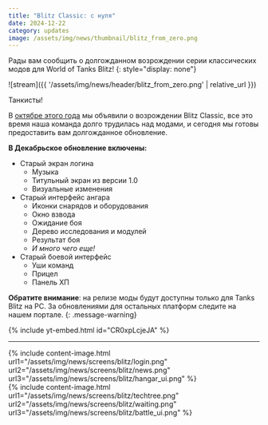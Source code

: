 ```yaml
---
title: "Blitz Classic: с нуля"
date: 2024-12-22
category: updates
image: /assets/img/news/thumbnail/blitz_from_zero.png
---
```


Рады вам сообщить о долгожданном возрождении серии классических модов для World of Tanks Blitz!
{: style="display: none"}

![stream]({{ '/assets/img/news/header/blitz_from_zero.png' | relative_url }})

Танкисты!

В [октябре этого года](https://www.youtube.com/watch?v=OMU3C5f6hQ8) мы объявили о возрождении Blitz Classic, все это время наша команда долго трудилась над модами, и сегодня мы готовы предоставить вам долгожданное обновление.

**В Декабрьское обновление включены:**
- Старый экран логина
    - Музыка
    - Титульный экран из версии 1.0
    - Визуальные изменения
- Cтарый интерфейс ангара
    - Иконки снарядов и оборудования
    - Окно взвода
    - Ожидание боя
    - Дерево исследования и модулей
    - Результат боя
    - *И много чего еще!*
- Старый боевой интерфейс
    - Уши команд
    - Прицел
    - Панель ХП

**Обратите внимание**: на релизе моды будут доступны только для Tanks Blitz на PC. За обновлениями для остальных платформ следите на нашем портале.
{: .message-warning}

{% include yt-embed.html id="CR0xpLcjeJA" %}

---

{% include content-image.html url1="/assets/img/news/screens/blitz/login.png" url2="/assets/img/news/screens/blitz/news.png" url3="/assets/img/news/screens/blitz/hangar_ui.png" %}
<br>
{% include content-image.html url1="/assets/img/news/screens/blitz/techtree.png" url2="/assets/img/news/screens/blitz/waiting.png" url3="/assets/img/news/screens/blitz/battle_ui.png" %}
